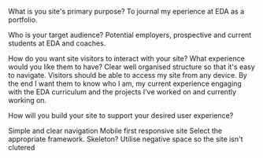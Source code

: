 
What is you site's primary purpose?
To journal my eperience at EDA as a portfolio.

Who is your target audience?
Potential employers, prospective and current students at EDA and coaches.

How do you want site visitors to interact with your site? What experience would you like them to have?
Clear well organised structure so that it's easy to navigate.  Visitors should be able to access my site from any device.  By the end I want them to know who I am, my current experience engaging with the EDA curriculum and the projects I've worked on and currently working on.

How will you build your site to support your desired user experience?

Simple and clear navigation
Mobile first responsive site
Select the appropriate framework. Skeleton?
Utilise negative space so the site isn't clutered